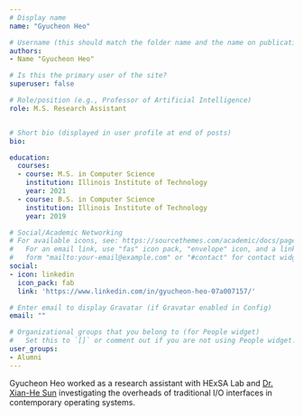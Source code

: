 ```yaml
---
# Display name
name: "Gyucheon Heo"

# Username (this should match the folder name and the name on publications)
authors:
- Name "Gyucheon Heo"

# Is this the primary user of the site?
superuser: false

# Role/position (e.g., Professor of Artificial Intelligence)
role: M.S. Research Assistant


# Short bio (displayed in user profile at end of posts)
bio: 

education:
  courses:
  - course: M.S. in Computer Science
    institution: Illinois Institute of Technology
    year: 2021
  - course: B.S. in Computer Science
    institution: Illinois Institute of Technology
    year: 2019

# Social/Academic Networking
# For available icons, see: https://sourcethemes.com/academic/docs/page-builder/#icons
#   For an email link, use "fas" icon pack, "envelope" icon, and a link in the
#   form "mailto:your-email@example.com" or "#contact" for contact widget.
social:
- icon: linkedin
  icon_pack: fab
  link: 'https://www.linkedin.com/in/gyucheon-heo-07a007157/'

# Enter email to display Gravatar (if Gravatar enabled in Config)
email: ""

# Organizational groups that you belong to (for People widget)
#   Set this to `[]` or comment out if you are not using People widget.
user_groups:
- Alumni
---
```


Gyucheon Heo worked as a research assistant with
HExSA Lab and [Dr. Xian-He Sun](http://www.cs.iit.edu/~scs/sun/) investigating the overheads of
traditional I/O interfaces in contemporary operating systems.
